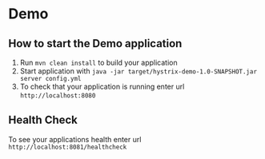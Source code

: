 # Demo

How to start the Demo application
---

1. Run `mvn clean install` to build your application
1. Start application with `java -jar target/hystrix-demo-1.0-SNAPSHOT.jar server config.yml`
1. To check that your application is running enter url `http://localhost:8080`

Health Check
---

To see your applications health enter url `http://localhost:8081/healthcheck`
